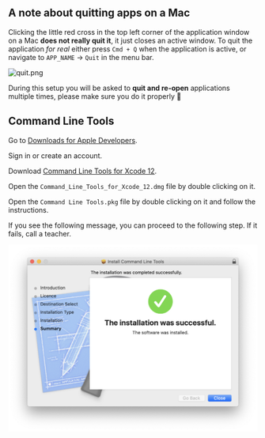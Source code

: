 ## A note about quitting apps on a Mac

Clicking the little red cross in the top left corner of the application window on a Mac **does not really quit it**, it just closes an active window. To quit the application _for real_ either press `Cmd + Q` when the application is active, or navigate to `APP_NAME` -> `Quit` in the menu bar.

![quit.png](images/quit.png)

During this setup you will be asked to **quit and re-open** applications multiple times, please make sure you do it properly :pray:

## Command Line Tools

Go to [Downloads for Apple Developers](https://developer.apple.com/download/more/).

Sign in or create an account.

Download [Command Line Tools for Xcode 12](https://download.developer.apple.com/Developer_Tools/Command_Line_Tools_for_Xcode_12/Command_Line_Tools_for_Xcode_12.dmg).

Open the `Command_Line_Tools_for_Xcode_12.dmg` file by double clicking on it.

Open the `Command Line Tools.pkg` file by double clicking on it and follow the instructions.

If you see the following message, you can proceed to the following step. If it fails, call a teacher.

![macos_cl_tools_success.png](images/macos_cl_tools_success.png)
